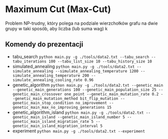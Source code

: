 # Maximum Cut (Max-Cut) 
Problem NP-trudny, który polega na podziale wierzchołków grafu na dwie grupy w taki sposób, aby liczba (lub suma wag) k

## Komendy do prezentacji
* tabu_search
```python main.py -g ./tools/data2.txt --tabu_search --tabu_iterations 100 --tabu_list_size 10 --tabu_history_size 10```
* simulated_annealing
```python main.py -g ./tools/data2.txt --simulate_annealing --simulate_annealing_temperature 1200 --simulate_annealing_temperature 200 --simulate_annealing_cooling_rate 0.96```
* genetic_algorithm
```python main.py -g ./tools/data2.txt --genetic_main --genetic_main_generations 100 --genetic_main_population_size 25 --genetic_main_crossover one_point --genetic_main_mutation_rate 0.2 --genetic_main_mutation_method bit_flip_mutation --genetic_main_stop_condition no_improvement --genetic_main_max_no_improving_generations 15```
* genetic_algorithm_island
```python main.py -g ./tools/data2.txt --genetic_main_island --genetic_main_island_number 5 --genetic_main_island_migration_rate 5 --genetic_main_island_migration_interval 5```
* experiment
```python main.py -g ./tools/data2.txt --experiment```
